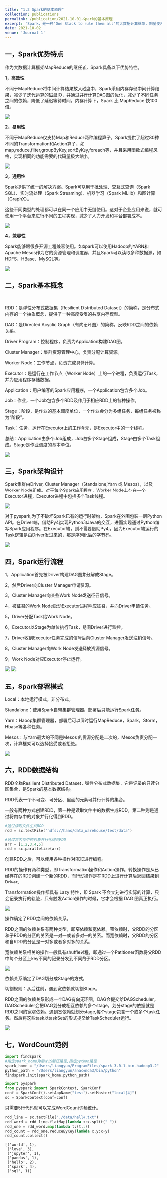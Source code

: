 ```yaml
---
title: "1.2 Spark的基本原理"
collection: publications
permalink: /publication/2021-10-01-Spark的基本原理
excerpt: 'Spark，是一种"One Stack to rule them all"的大数据计算框架，期望使用一个技术堆栈就完美地解决大数据领域的各种计算任务。Apache官方，对Spark的定义就是：通用的大数据快速处理引擎'
date: 2021-10-02
venue: 'Journal 1'
---
```




<!-- #region -->
## 一，Spark优势特点

作为大数据计算框架MapReduce的继任者，Spark具备以下优势特性。

**1，高效性**

不同于MapReduce将中间计算结果放入磁盘中，Spark采用内存存储中间计算结果，减少了迭代运算的磁盘IO，并通过并行计算DAG图的优化，减少了不同任务之间的依赖，降低了延迟等待时间。内存计算下，Spark 比 MapReduce 快100倍。

<img src='/images/spark和hadoop对比.png'>

<br/>


**2，易用性**

不同于MapReduce仅支持Map和Reduce两种编程算子，Spark提供了超过80种不同的Transformation和Action算子，如map,reduce,filter,groupByKey,sortByKey,foreach等，并且采用函数式编程风格，实现相同的功能需要的代码量极大缩小。

<img src='/images/mapreduce和spark对比.png'>



**3，通用性**

Spark提供了统一的解决方案。Spark可以用于批处理、交互式查询（Spark SQL）、实时流处理（Spark Streaming）、机器学习（Spark MLlib）和图计算（GraphX）。

这些不同类型的处理都可以在同一个应用中无缝使用。这对于企业应用来说，就可使用一个平台来进行不同的工程实现，减少了人力开发和平台部署成本。

<img src='/images/spark通用性.png'>


**4，兼容性**

Spark能够跟很多开源工程兼容使用。如Spark可以使用Hadoop的YARN和Apache Mesos作为它的资源管理和调度器，并且Spark可以读取多种数据源，如HDFS、HBase、MySQL等。

<img src='/images/spark主要特点.png'>


<!-- #endregion -->

<!-- #region -->
## 二，Spark基本概念

<br/>


RDD：是弹性分布式数据集（Resilient Distributed Dataset）的简称，是分布式内存的一个抽象概念，提供了一种高度受限的共享内存模型。

DAG：是Directed Acyclic Graph（有向无环图）的简称，反映RDD之间的依赖关系。

Driver Program：控制程序，负责为Application构建DAG图。

Cluster Manager：集群资源管理中心，负责分配计算资源。

Worker Node：工作节点，负责完成具体计算。

Executor：是运行在工作节点（Worker Node）上的一个进程，负责运行Task，并为应用程序存储数据。

Application：用户编写的Spark应用程序，一个Application包含多个Job。

Job：作业，一个Job包含多个RDD及作用于相应RDD上的各种操作。

Stage：阶段，是作业的基本调度单位，一个作业会分为多组任务，每组任务被称为“阶段”。

Task：任务，运行在Executor上的工作单元，是Executor中的一个线程。

总结：Application由多个Job组成，Job由多个Stage组成，Stage由多个Task组成。Stage是作业调度的基本单位。

<img src='/images/spark基本概念.png'>

<!-- #endregion -->


<!-- #region -->
## 三，Spark架构设计

Spark集群由Driver, Cluster Manager（Standalone,Yarn 或 Mesos），以及Worker Node组成。对于每个Spark应用程序，Worker Node上存在一个Executor进程，Executor进程中包括多个Task线程。

<img src='/images/spark架构设计.png'>



对于pyspark,为了不破坏Spark已有的运行时架构，Spark在外围包装一层Python API。在Driver端，借助Py4j实现Python和Java的交互，进而实现通过Python编写Spark应用程序。在Executor端，则不需要借助Py4j，因为Executor端运行的Task逻辑是由Driver发过来的，那是序列化后的字节码。

<img src='/images/pyspark架构设计.png'>


<!-- #endregion -->

<!-- #region -->


## 四，Spark运行流程

1，Application首先被Driver构建DAG图并分解成Stage。

2，然后Driver向Cluster Manager申请资源。

3，Cluster Manager向某些Work Node发送征召信号。

4，被征召的Work Node启动Executor进程响应征召，并向Driver申请任务。

5，Driver分配Task给Work Node。

6，Executor以Stage为单位执行Task，期间Driver进行监控。

7，Driver收到Executor任务完成的信号后向Cluster Manager发送注销信号。

8，Cluster Manager向Work Node发送释放资源信号。

9，Work Node对应Executor停止运行。

<img src='/images/spark任务流程.png'>

<img src='/images/spark架构运行特点.png'>

<!-- #endregion -->

## 五，Spark部署模式

Local：本地运行模式，非分布式。

Standalone：使用Spark自带集群管理器，部署后只能运行Spark任务。

Yarn：Haoop集群管理器，部署后可以同时运行MapReduce，Spark，Storm，Hbase等各种任务。

Mesos：与Yarn最大的不同是Mesos 的资源分配是二次的，Mesos负责分配一次，计算框架可以选择接受或者拒绝。

<img src='/images/hadoop与spark统一部署.png'>



## 六，RDD数据结构

RDD全称Resilient Distributed Dataset，弹性分布式数据集，它是记录的只读分区集合，是Spark的基本数据结构。

RDD代表一个不可变、可分区、里面的元素可并行计算的集合。

一般有两种方式创建RDD，第一种是读取文件中的数据生成RDD，第二种则是通过将内存中的对象并行化得到RDD。

```python
#通过读取文件生成RDD
rdd = sc.textFile("hdfs://hans/data_warehouse/test/data")

#通过将内存中的对象并行化得到RDD
arr = [1,2,3,4,5]
rdd = sc.parallelize(arr)
```

<!-- #region -->
创建RDD之后，可以使用各种操作对RDD进行编程。

RDD的操作有两种类型，即Transformation操作和Action操作。转换操作是从已经存在的RDD创建一个新的RDD，而行动操作是在RDD上进行计算后返回结果到 Driver。

Transformation操作都具有 Lazy 特性，即 Spark 不会立刻进行实际的计算，只会记录执行的轨迹，只有触发Action操作的时候，它才会根据 DAG 图真正执行。

<img src='/images/RDD特性.png'>



操作确定了RDD之间的依赖关系。

RDD之间的依赖关系有两种类型，即窄依赖和宽依赖。窄依赖时，父RDD的分区和子RDD的分区的关系是一对一或者多对一的关系。而宽依赖时，父RDD的分区和自RDD的分区是一对多或者多对多的关系。

宽依赖关系相关的操作一般具有shuffle过程，即通过一个Patitioner函数将父RDD中每个分区上key不同的记录分发到不同的子RDD分区。


<img src='/images/宽依赖窄依赖.png'>



依赖关系确定了DAG切分成Stage的方式。

切割规则：从后往前，遇到宽依赖就切割Stage。

RDD之间的依赖关系形成一个DAG有向无环图，DAG会提交给DAGScheduler，DAGScheduler会把DAG划分成相互依赖的多个stage，划分stage的依据就是RDD之间的宽窄依赖。遇到宽依赖就划分stage,每个stage包含一个或多个task任务。然后将这些task以taskSet的形式提交给TaskScheduler运行。


<img src='/images/stage切割原理.png'>


<!-- #endregion -->

## 七，WordCount范例

```python
import findspark
#指定spark_home为刚才的解压路径,指定python路径
spark_home = "/Users/liangyun/ProgramFiles/spark-3.0.1-bin-hadoop3.2"
python_path = "/Users/liangyun/anaconda3/bin/python"
findspark.init(spark_home,python_path)
```

```python
import pyspark 
from pyspark import SparkContext, SparkConf
conf = SparkConf().setAppName("test").setMaster("local[4]")
sc = SparkContext(conf=conf)
```

只需要5行代码就可以完成WordCount词频统计。

```python
rdd_line = sc.textFile("./data/hello.txt")
rdd_word = rdd_line.flatMap(lambda x:x.split(" "))
rdd_one = rdd_word.map(lambda t:(t,1))
rdd_count = rdd_one.reduceByKey(lambda x,y:x+y)
rdd_count.collect() 
```

```
[('world', 1),
 ('love', 3),
 ('jupyter', 1),
 ('pandas', 1),
 ('hello', 2),
 ('spark', 4),
 ('sql', 1)]
```
